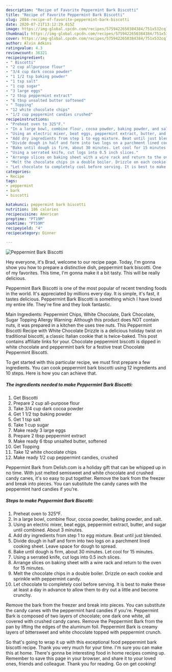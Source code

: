 ```yaml
---
description: "Recipe of Favorite Peppermint Bark Biscotti"
title: "Recipe of Favorite Peppermint Bark Biscotti"
slug: 2084-recipe-of-favorite-peppermint-bark-biscotti
date: 2020-07-21T13:12:29.015Z
image: https://img-global.cpcdn.com/recipes/5759422650384384/751x532cq70/peppermint-bark-biscotti-recipe-main-photo.jpg
thumbnail: https://img-global.cpcdn.com/recipes/5759422650384384/751x532cq70/peppermint-bark-biscotti-recipe-main-photo.jpg
cover: https://img-global.cpcdn.com/recipes/5759422650384384/751x532cq70/peppermint-bark-biscotti-recipe-main-photo.jpg
author: Alvin Adkins
ratingvalue: 4.3
reviewcount: 36321
recipeingredient:
- " Biscotti"
- "2 cup allpurpose flour"
- "3/4 cup dark cocoa powder"
- "1 1/2 tsp baking powder"
- "1 tsp salt"
- "1 cup sugar"
- "3 large eggs"
- "2 tbsp peppermint extract"
- "6 tbsp unsalted butter softened"
- " Topping"
- "12 white chocolate chips"
- "1/2 cup peppermint candies crushed"
recipeinstructions:
- "Preheat oven to 325°F."
- "In a large bowl, combine flour, cocoa powder, baking powder, and salt."
- "Using an electric mixer, beat eggs, peppermint extract, butter, and sugar until combined. About 3 minutes."
- "Add dry ingredients from step 1 to egg mixture. Beat until just blended."
- "Divide dough in half and form into two logs on a parchment lined cooking sheet. Leave space for dough to spread."
- "Bake until dough is firm, about 30 minutes. Let cool for 15 minutes."
- "Using a serrated knife, cut logs into 0.5 inch slices."
- "Arrange slices on baking sheet with a wire rack and return to the oven for 15 minutes."
- "Melt the chocolate chips in a double boiler. Drizzle on each cookie and sprinkle with peppermint candy."
- "Let chocolate to completely cool before serving. It is best to make these at least a day in advance to allow them to dry out a little and become crunchy."
categories:
- Recipe
tags:
- peppermint
- bark
- biscotti

katakunci: peppermint bark biscotti 
nutrition: 186 calories
recipecuisine: American
preptime: "PT19M"
cooktime: "PT59M"
recipeyield: "4"
recipecategory: Dinner

---
```



![Peppermint Bark Biscotti](https://img-global.cpcdn.com/recipes/5759422650384384/751x532cq70/peppermint-bark-biscotti-recipe-main-photo.jpg)

Hey everyone, it's Brad, welcome to our recipe page. Today, I'm gonna show you how to prepare a distinctive dish, peppermint bark biscotti. One of my favorites. This time, I'm gonna make it a bit tasty. This will be really delicious.

Peppermint Bark Biscotti is one of the most popular of recent trending foods in the world. It's appreciated by millions every day. It is simple, it's fast, it tastes delicious. Peppermint Bark Biscotti is something which I have loved my entire life. They're fine and they look fantastic.

Main Ingredients: Peppermint Chips, White Chocolate, Dark Chocolate, Sugar Topping Allergy Warning: Although this product does NOT contain nuts, it was prepared in a kitchen the uses tree nuts. This Peppermint Biscotti Recipe with White Chocolate Drizzle is a delicious holiday twist on traditional biscotti, a classic Italian cookie that is twice-baked. This post contains affiliate links for your. Chocolate peppermint biscotti is dipped in white chocolate and peppermint bark for a festive treat Chocolate Peppermint Biscotti.


To get started with this particular recipe, we must first prepare a few ingredients. You can cook peppermint bark biscotti using 12 ingredients and 10 steps. Here is how you can achieve that.

<!--inarticleads1-->

##### The ingredients needed to make Peppermint Bark Biscotti:

1. Get  Biscotti
1. Prepare 2 cup all-purpose flour
1. Take 3/4 cup dark cocoa powder
1. Get 1 1/2 tsp baking powder
1. Get 1 tsp salt
1. Take 1 cup sugar
1. Make ready 3 large eggs
1. Prepare 2 tbsp peppermint extract
1. Make ready 6 tbsp unsalted butter, softened
1. Get  Topping
1. Take 12 white chocolate chips
1. Make ready 1/2 cup peppermint candies, crushed


Peppermint Bark from Delish.com is a holiday gift that can be whipped up in no time. With just melted semisweet and white chocolate and crushed candy canes, it&#39;s so easy to put together. Remove the bark from the freezer and break into pieces. You can substitute the candy canes with the peppermint hard candies if you&#39;re. 

<!--inarticleads2-->

##### Steps to make Peppermint Bark Biscotti:

1. Preheat oven to 325°F.
1. In a large bowl, combine flour, cocoa powder, baking powder, and salt.
1. Using an electric mixer, beat eggs, peppermint extract, butter, and sugar until combined. About 3 minutes.
1. Add dry ingredients from step 1 to egg mixture. Beat until just blended.
1. Divide dough in half and form into two logs on a parchment lined cooking sheet. Leave space for dough to spread.
1. Bake until dough is firm, about 30 minutes. Let cool for 15 minutes.
1. Using a serrated knife, cut logs into 0.5 inch slices.
1. Arrange slices on baking sheet with a wire rack and return to the oven for 15 minutes.
1. Melt the chocolate chips in a double boiler. Drizzle on each cookie and sprinkle with peppermint candy.
1. Let chocolate to completely cool before serving. It is best to make these at least a day in advance to allow them to dry out a little and become crunchy.


Remove the bark from the freezer and break into pieces. You can substitute the candy canes with the peppermint hard candies if you&#39;re. Peppermint Bark is composed of two layers of chocolate; one dark one white, all covered with crushed candy canes. Remove the Peppermint Bark from the pan by lifting the edges of the aluminum foil. Peppermint Bark is creamy layers of bittersweet and white chocolate topped with peppermint crunch. 

So that's going to wrap it up with this exceptional food peppermint bark biscotti recipe. Thank you very much for your time. I'm sure you can make this at home. There's gonna be interesting food in home recipes coming up. Remember to save this page in your browser, and share it to your loved ones, friends and colleague. Thank you for reading. Go on get cooking!
